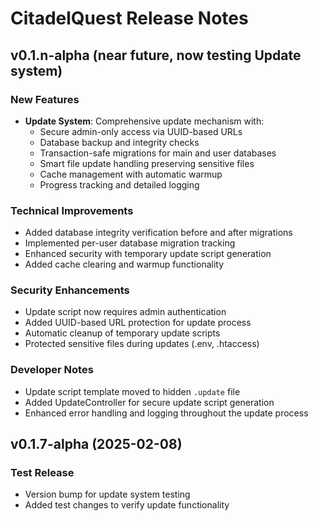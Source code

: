 # CitadelQuest Release Notes


## v0.1.n-alpha (near future, now testing Update system)

### New Features
- **Update System**: Comprehensive update mechanism with:
  - Secure admin-only access via UUID-based URLs
  - Database backup and integrity checks
  - Transaction-safe migrations for main and user databases
  - Smart file update handling preserving sensitive files
  - Cache management with automatic warmup
  - Progress tracking and detailed logging

### Technical Improvements
- Added database integrity verification before and after migrations
- Implemented per-user database migration tracking
- Enhanced security with temporary update script generation
- Added cache clearing and warmup functionality

### Security Enhancements
- Update script now requires admin authentication
- Added UUID-based URL protection for update process
- Automatic cleanup of temporary update scripts
- Protected sensitive files during updates (.env, .htaccess)

### Developer Notes
- Update script template moved to hidden `.update` file
- Added UpdateController for secure update script generation
- Enhanced error handling and logging throughout the update process


## v0.1.7-alpha (2025-02-08)

### Test Release
- Version bump for update system testing
- Added test changes to verify update functionality

